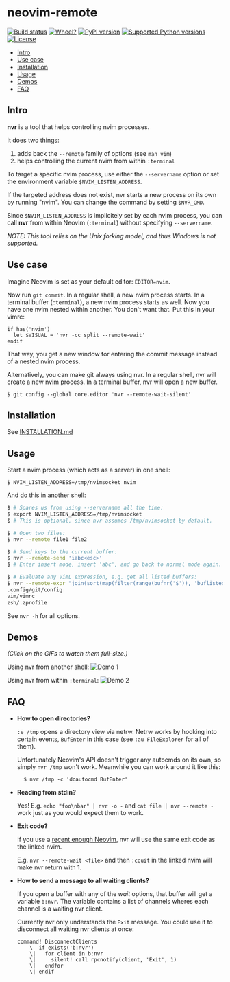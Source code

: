 # neovim-remote

[![Build status](https://travis-ci.org/mhinz/neovim-remote.svg?branch=master)](https://travis-ci.org/mhinz/neovim-remote)
[![Wheel?](https://img.shields.io/pypi/wheel/neovim-remote.svg)](https://pypi.python.org/pypi/neovim-remote)
[![PyPI version](https://img.shields.io/pypi/v/neovim-remote.svg)](https://pypi.python.org/pypi/neovim-remote)
[![Supported Python versions](https://img.shields.io/pypi/pyversions/neovim-remote.svg)](https://pypi.python.org/pypi/neovim-remote)
[![License](https://img.shields.io/pypi/l/neovim-remote.svg)](https://pypi.python.org/pypi/neovim-remote)

- [Intro](#intro)
- [Use case](#use-case)
- [Installation](#installation)
- [Usage](#usage)
- [Demos](#demos)
- [FAQ](#faq)

## Intro

**nvr** is a tool that helps controlling nvim processes.

It does two things:

1. adds back the `--remote` family of options (see `man vim`)
2. helps controlling the current nvim from within `:terminal`

To target a specific nvim process, use either the `--servername` option or set
the environment variable `$NVIM_LISTEN_ADDRESS`.

If the targeted address does not exist, nvr starts a new process on its own by
running "nvim". You can change the command by setting `$NVR_CMD`.

Since `$NVIM_LISTEN_ADDRESS` is implicitely set by each nvim process, you can
call **nvr** from within Neovim (`:terminal`) without specifying `--servername`.

*NOTE: This tool relies on the Unix forking model, and thus Windows is not
supported.*

## Use case

Imagine Neovim is set as your default editor: `EDITOR=nvim`.

Now run `git commit`. In a regular shell, a new nvim process starts. In a
terminal buffer (`:terminal`), a new nvim process starts as well. Now you have
one nvim nested within another. You don't want that. Put this in your vimrc:

```vim
if has('nvim')
  let $VISUAL = 'nvr -cc split --remote-wait'
endif
```

That way, you get a new window for entering the commit message instead of a
nested nvim process.

Alternatively, you can make git always using nvr. In a regular shell, nvr will
create a new nvim process. In a terminal buffer, nvr will open a new buffer.

    $ git config --global core.editor 'nvr --remote-wait-silent'

## Installation

See [INSTALLATION.md](INSTALLATION.md)

## Usage

Start a nvim process (which acts as a server) in one shell:

    $ NVIM_LISTEN_ADDRESS=/tmp/nvimsocket nvim

And do this in another shell:

```sh
$ # Spares us from using --servername all the time:
$ export NVIM_LISTEN_ADDRESS=/tmp/nvimsocket
$ # This is optional, since nvr assumes /tmp/nvimsocket by default.

$ # Open two files:
$ nvr --remote file1 file2

$ # Send keys to the current buffer:
$ nvr --remote-send 'iabc<esc>'
$ # Enter insert mode, insert 'abc', and go back to normal mode again.

$ # Evaluate any VimL expression, e.g. get all listed buffers:
$ nvr --remote-expr "join(sort(map(filter(range(bufnr('$')), 'buflisted(v:val)'), 'bufname(v:val)')), "\""\n"\"")"
.config/git/config
vim/vimrc
zsh/.zprofile
```

See `nvr -h` for all options.

## Demos

_(Click on the GIFs to watch them full-size.)_

Using nvr from another shell: ![Demo 1](https://github.com/mhinz/neovim-remote/raw/master/images/demo1.gif)

Using nvr from within `:terminal`: ![Demo 2](https://github.com/mhinz/neovim-remote/raw/master/images/demo2.gif)

## FAQ

- **How to open directories?**

    `:e /tmp` opens a directory view via netrw. Netrw works by hooking into certain
    events, `BufEnter` in this case (see `:au FileExplorer` for all of them).

    Unfortunately Neovim's API doesn't trigger any autocmds on its own, so simply
    `nvr /tmp` won't work. Meanwhile you can work around it like this:

        $ nvr /tmp -c 'doautocmd BufEnter'

- **Reading from stdin?**

    Yes! E.g. `echo "foo\nbar" | nvr -o -` and `cat file | nvr --remote -` work just
    as you would expect them to work.

- **Exit code?**

    If you use a [recent enough
    Neovim](https://github.com/neovim/neovim/commit/d2e8c76dc22460ddfde80477dd93aab3d5866506), nvr will use the same exit code as the linked nvim.

    E.g. `nvr --remote-wait <file>` and then `:cquit` in the linked nvim will make
    nvr return with 1.

- **How to send a message to all waiting clients?**

    If you open a buffer with any of the _wait_ options, that buffer will get a
    variable `b:nvr`. The variable contains a list of channels wheres each
    channel is a waiting nvr client.

    Currently nvr only understands the `Exit` message. You could use it to
    disconnect all waiting nvr clients at once:

    ```vim
    command! DisconnectClients
        \  if exists('b:nvr')
        \|   for client in b:nvr
        \|     silent! call rpcnotify(client, 'Exit', 1)
        \|   endfor
        \| endif
    ```

